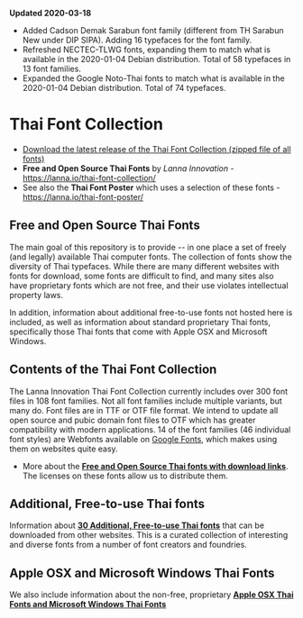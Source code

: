 **Updated 2020-03-18**

- Added Cadson Demak Sarabun font family (different from TH Sarabun New under DIP SIPA). Adding 16 typefaces for the font family.  
- Refreshed NECTEC-TLWG fonts, expanding them to match what is available in the 2020-01-04 Debian distribution. Total of 58 typefaces in 13 font families.
- Expanded the Google Noto-Thai fonts to match what is available in the 2020-01-04 Debian distribution. Total of 74 typefaces.

# Thai Font Collection

- [Download the latest release of the Thai Font Collection (zipped file of all fonts)](https://github.com/jeffmcneill/thai-font-collection/releases)
- **Free and Open Source Thai Fonts** by *Lanna Innovation* - <https://lanna.io/thai-font-collection/>
- See also the **Thai Font Poster** which uses a selection of these fonts - <https://lanna.io/thai-font-poster/>

## Free and Open Source Thai Fonts

The main goal of this repository is to provide -- in one place a set of freely (and legally) available Thai computer fonts. The collection of fonts show the diversity of Thai typefaces. While there are many different websites with fonts for download, some fonts are difficult to find, and many sites also have proprietary fonts which are not free, and their use violates intellectual property laws.

In addition, information about additional free-to-use fonts not hosted here is included, as well as information about standard proprietary Thai fonts, specifically those Thai fonts that come with Apple OSX and Microsoft Windows.

## Contents of the Thai Font Collection

The Lanna Innovation Thai Font Collection currently includes over 300 font files in 108 font families. Not all font families include multiple variants, but many do. Font files are in TTF or OTF file format. We intend to update all open source and pubic domain font files to OTF which has greater compatibility with modern applications. 14 of the font families (46 individual font styles) are Webfonts available on [Google Fonts](https://fonts.google.com/), which makes using them on websites quite easy.

- More about the **[Free and Open Source Thai fonts with download links](https://github.com/lannainnovation/thai-font-collection/blob/master/downloadable-free-thai-fonts/)**. The licenses on these fonts allow us to distribute them.

## Additional, Free-to-use Thai fonts

Information about **[30 Additional, Free-to-use Thai fonts](https://github.com/lannainnovation/thai-font-collection/blob/master/more-free-thai-fonts-from-other-websites.md)** that can be downloaded from other websites. This is a curated collection of interesting and diverse fonts from a number of font creators and foundries.

## Apple OSX and Microsoft Windows Thai Fonts

We also include information about the non-free, proprietary **[Apple OSX Thai Fonts and Microsoft Windows Thai Fonts](https://github.com/lannainnovation/thai-font-collection/blob/master/apple-and-microsoft-thai-fonts.md)**
